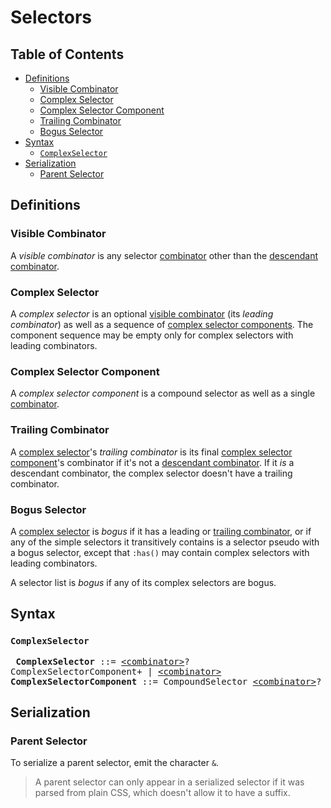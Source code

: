# Selectors

## Table of Contents

* [Definitions](#definitions)
  * [Visible Combinator](#visible-combinator)
  * [Complex Selector](#complex-selector)
  * [Complex Selector Component](#complex-selector-component)
  * [Trailing Combinator](#trailing-combinator)
  * [Bogus Selector](#bogus-selector)
* [Syntax](#syntax)
  * [`ComplexSelector`](#complexselector)
* [Serialization](#serialization)
  * [Parent Selector](#parent-selector)

## Definitions

### Visible Combinator

A *visible combinator* is any selector [combinator] other than the [descendant
combinator].

[combinator]: https://drafts.csswg.org/selectors-4/#combinators
[descendant combinator]: https://drafts.csswg.org/selectors-4/#descendant-combinators

### Complex Selector

A *complex selector* is an optional [visible combinator] (its *leading
combinator*) as well as a sequence of [complex selector components]. The
component sequence may be empty only for complex selectors with leading
combinators.

[visible combinator]: #visible-combinator
[complex selector components]: #complex-selector-component

### Complex Selector Component

A *complex selector component* is a compound selector as well as a single
[combinator].

### Trailing Combinator

A [complex selector]'s *trailing combinator* is its final [complex selector
component]'s combinator if it's not a [descendant combinator]. If it *is* a
descendant combinator, the complex selector doesn't have a trailing combinator.

[complex selector]: #complex-selector
[complex selector component]: #complex-selector-component

### Bogus Selector

A [complex selector] is *bogus* if it has a leading or [trailing combinator], or
if any of the simple selectors it transitively contains is a selector pseudo
with a bogus selector, except that `:has()` may contain complex selectors with
leading combinators.

A selector list is *bogus* if any of its complex selectors are bogus.

[trailing combinator]: #trailing-combinator

## Syntax

### `ComplexSelector`

<x><pre>
**ComplexSelector**          ::= [\<combinator>]? ComplexSelectorComponent+
&#32;                          | [\<combinator>]
**ComplexSelectorComponent** ::= CompoundSelector [\<combinator>]?
</pre></x>

[\<combinator>]: https://drafts.csswg.org/selectors-4/#typedef-combinator

## Serialization

### Parent Selector

To serialize a parent selector, emit the character `&`.

> A parent selector can only appear in a serialized selector if it was parsed
> from plain CSS, which doesn't allow it to have a suffix.
